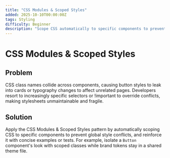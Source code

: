 ```yaml
---
title: "CSS Modules & Scoped Styles"
added: 2025-10-10T00:00:00Z
tags: Styling
difficulty: Beginner
description: "Scope CSS automatically to specific components to prevent global style conflicts."
---
```

# CSS Modules & Scoped Styles

## Problem

CSS class names collide across components, causing button styles to leak into cards or typography changes to affect unrelated pages. Developers resort to increasingly specific selectors or !important to override conflicts, making stylesheets unmaintainable and fragile.

## Solution

Apply the CSS Modules & Scoped Styles pattern by automatically scoping CSS to specific components to prevent global style conflicts, and reinforce it with concise examples or tests. For example, isolate a `Button` component's look with scoped classes while brand tokens stay in a shared theme file.
